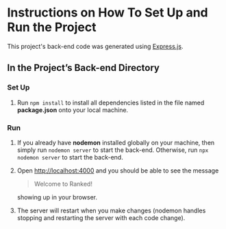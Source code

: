 # Instructions on How To Set Up and Run the Project

This project's back-end code was generated using [Express.js](https://expressjs.com/).

## In the Project’s Back-end Directory

### Set Up

1. Run `npm install` to install all dependencies listed in the file named **package.json** onto your local machine.

### Run

1. If you already have **nodemon** installed globally on your machine, then simply run `nodemon server` to start the back-end. Otherwise, run `npx nodemon server` to start the back-end.

2. Open [http://localhost:4000](http://localhost:4000) and you should be able to see the message 
    > Welcome to Ranked! 

    showing up in your browser.

3. The server will restart when you make changes (nodemon handles stopping and restarting the server with each code change).